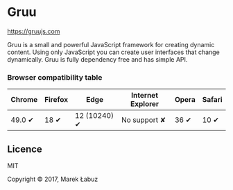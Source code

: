 # Gruu

https://gruujs.com

Gruu is a small and powerful JavaScript framework for creating dynamic content. Using only JavaScript you can create user interfaces that change dynamically. Gruu is fully dependency free and has simple API.

### Browser compatibility table

| Chrome | Firefox | Edge | Internet Explorer | Opera | Safari |
|---|---|---|---|---|---|
| 49.0 ✔ | 18 ✔ | 12 (10240) ✔ | No support ✘ | 36 ✔ | 10 ✔ |

## Licence

MIT

Copyright © 2017, Marek Łabuz